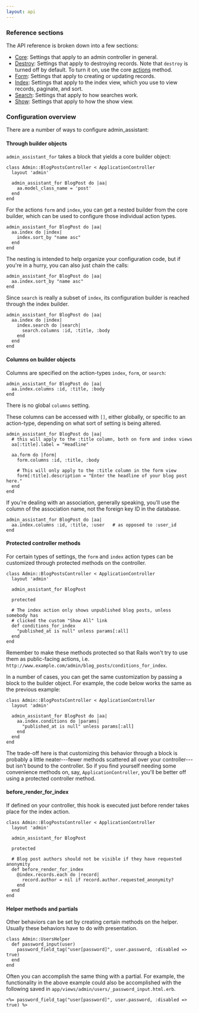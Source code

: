 ```yaml
---
layout: api
---
```


### Reference sections

The API reference is broken down into a few sections:

* [Core](./core.html): Settings that apply to an admin controller in general.
* [Destroy](./destroy.html): Settings that apply to destroying records. Note that `destroy` is turned off by default. To turn it on, use the core [actions](./core.html#builder_actions) method.
* [Form](./form.html): Settings that apply to creating or updating records.
* [Index](./idx.html): Settings that apply to the index view, which you use to view records, paginate, and sort.
* [Search](./search.html): Settings that apply to how searches work.
* [Show](./show.html): Settings that apply to how the show view.


### Configuration overview


There are a number of ways to configure admin\_assistant:

#### Through builder objects

`admin_assistant_for` takes a block that yields a core builder object:

    class Admin::BlogPostsController < ApplicationController
      layout 'admin'

      admin_assistant_for BlogPost do |aa|
        aa.model_class_name = 'post'
      end
    end

For the actions `form` and `index`, you can get a nested builder from the core builder, which can be used to configure those individual action types.

    admin_assistant_for BlogPost do |aa|
      aa.index do |index|
        index.sort_by "name asc"
      end
    end

The nesting is intended to help organize your configuration code, but if you're in a hurry, you can also just chain the calls:

    admin_assistant_for BlogPost do |aa|
      aa.index.sort_by "name asc"
    end

Since `search` is really a subset of `index`, its configuration builder is reached through the index builder.

    admin_assistant_for BlogPost do |aa|
      aa.index do |index|
        index.search do |search|
          search.columns :id, :title, :body
        end
      end
    end

#### Columns on builder objects

Columns are specified on the action-types `index`, `form`, or `search`:

    admin_assistant_for BlogPost do |aa|
      aa.index.columns :id, :title, :body
    end
    
There is no global `columns` setting.

These columns can be accessed with `[]`, either globally, or specific to an action-type, depending on what sort of setting is being altered.

    admin_assistant_for BlogPost do |aa|
      # this will apply to the :title column, both on form and index views
      aa[:title].label = "Headline"  
    
      aa.form do |form|
        form.columns :id, :title, :body
        
        # This will only apply to the :title column in the form view
        form[:title].description = "Enter the headline of your blog post here."
      end
    end

If you're dealing with an association, generally speaking, you'll use the column of the association name, not the foreign key ID in the database.

    admin_assistant_for BlogPost do |aa|
      aa.index.columns :id, :title, :user   # as opposed to :user_id
    end

#### Protected controller methods

For certain types of settings, the `form` and `index` action types can be customized through protected methods on the controller.

    class Admin::BlogPostsController < ApplicationController
      layout 'admin'

      admin_assistant_for BlogPost
      
      protected
      
      # The index action only shows unpublished blog posts, unless somebody has
      # clicked the custom "Show All" link
      def conditions_for_index
        "published_at is null" unless params[:all]
      end
    end

Remember to make these methods protected so that Rails won't try to use them as public-facing actions, i.e. `http://www.example.com/admin/blog_posts/conditions_for_index`.

In a number of cases, you can get the same customization by passing a block to the builder object. For example, the code below works the same as the previous example:

    class Admin::BlogPostsController < ApplicationController
      layout 'admin'

      admin_assistant_for BlogPost do |aa|
        aa.index.conditions do |params|
          "published_at is null" unless params[:all]
        end
      end
    end

The trade-off here is that customizing this behavior through a block is probably a little neater---fewer methods scattered all over your controller---but isn't bound to the controller. So if you find yourself needing some convenience methods on, say, `ApplicationController`, you'll be better off using a protected controller method.

#### before\_render\_for\_index

If defined on your controller, this hook is executed just before render takes place for the index action.

    class Admin::BlogPostsController < ApplicationController
      layout 'admin'

      admin_assistant_for BlogPost
  
      protected
  
      # Blog post authors should not be visible if they have requested anonymity
      def before_render_for_index
        @index.records.each do |record|
          record.author = nil if record.author.requested_anonymity?
        end
      end
    end

#### Helper methods and partials

Other behaviors can be set by creating certain methods on the helper. Usually these behaviors have to do with presentation.

    class Admin::UsersHelper
      def password_input(user)
        password_field_tag("user[password]", user.password, :disabled => true)
      end
    end

Often you can accomplish the same thing with a partial. For example, the functionality in the above example could also be accomplished with the following saved in `app/views/admin/users/_password_input.html.erb`.

    <%= password_field_tag("user[password]", user.password, :disabled => true) %>
    

